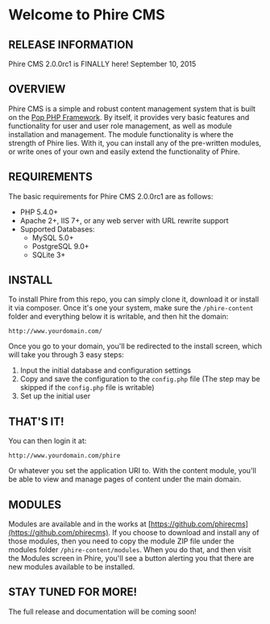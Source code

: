 Welcome to Phire CMS
====================

RELEASE INFORMATION
-------------------
Phire CMS 2.0.0rc1 is FINALLY here!
September 10, 2015

OVERVIEW
--------
Phire CMS is a simple and robust content management system that is built
on the [Pop PHP Framework](http://www.popphp.org/). By itself, it provides
very basic features and functionality for user and user role management,
as well as module installation and management. The module functionality is
where the strength of Phire lies. With it, you can install any of the
pre-written modules, or write ones of your own and easily extend the
functionality of Phire.

REQUIREMENTS
------------
The basic requirements for Phire CMS 2.0.0rc1 are as follows:

* PHP 5.4.0+
* Apache 2+, IIS 7+, or any web server with URL rewrite support
* Supported Databases:
    - MySQL 5.0+
    - PostgreSQL 9.0+
    - SQLite 3+

INSTALL
-------
To install Phire from this repo, you can simply clone it, download it
or install it via composer. Once it's one your system, make sure the
`/phire-content` folder and everything below it is writable, and then
hit the domain:

```
http://www.yourdomain.com/
```

Once you go to your domain, you'll be redirected to the install screen,
which will take you through 3 easy steps:

1. Input the initial database and configuration settings
2. Copy and save the configuration to the `config.php` file (The step may be skipped if the `config.php` file is writable)
3. Set up the initial user

THAT'S IT!
----------
You can then login it at:

```
http://www.yourdomain.com/phire
```

Or whatever you set the application URI to. With the content module, you'll
be able to view and manage pages of content under the main domain.

MODULES
-------
Modules are available and in the works at [https://github.com/phirecms](https://github.com/phirecms).
If you choose to download and install any of those modules, then you need to copy
the module ZIP file under the modules folder `/phire-content/modules`. When you do
that, and then visit the Modules screen in Phire, you'll see a button alerting you
that there are new modules available to be installed.

STAY TUNED FOR MORE!
--------------------
The full release and documentation will be coming soon!
